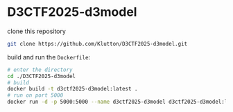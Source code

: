 # D3CTF2025-d3model

clone this repository

```bash
git clone https://github.com/Klutton/D3CTF2025-d3model.git
```

build and run the `Dockerfile`:

```bash
# enter the directory
cd ./D3CTF2025-d3model
# build
docker build -t d3ctf2025-d3model:latest .
# run on port 5000
docker run -d -p 5000:5000 --name d3ctf2025-d3model d3ctf2025-d3model:latest
```
